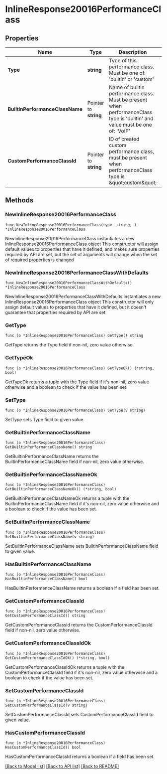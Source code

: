 # InlineResponse20016PerformanceClass

## Properties

Name | Type | Description | Notes
------------ | ------------- | ------------- | -------------
**Type** | **string** | Type of this performance class. Must be one of: &#39;builtin&#39; or &#39;custom&#39; | 
**BuiltinPerformanceClassName** | Pointer to **string** | Name of builtin performance class. Must be present when performanceClass type is &#39;builtin&#39; and value must be one of: &#39;VoIP&#39; | [optional] 
**CustomPerformanceClassId** | Pointer to **string** | ID of created custom performance class, must be present when performanceClass type is \&quot;custom\&quot; | [optional] 

## Methods

### NewInlineResponse20016PerformanceClass

`func NewInlineResponse20016PerformanceClass(type_ string, ) *InlineResponse20016PerformanceClass`

NewInlineResponse20016PerformanceClass instantiates a new InlineResponse20016PerformanceClass object
This constructor will assign default values to properties that have it defined,
and makes sure properties required by API are set, but the set of arguments
will change when the set of required properties is changed

### NewInlineResponse20016PerformanceClassWithDefaults

`func NewInlineResponse20016PerformanceClassWithDefaults() *InlineResponse20016PerformanceClass`

NewInlineResponse20016PerformanceClassWithDefaults instantiates a new InlineResponse20016PerformanceClass object
This constructor will only assign default values to properties that have it defined,
but it doesn't guarantee that properties required by API are set

### GetType

`func (o *InlineResponse20016PerformanceClass) GetType() string`

GetType returns the Type field if non-nil, zero value otherwise.

### GetTypeOk

`func (o *InlineResponse20016PerformanceClass) GetTypeOk() (*string, bool)`

GetTypeOk returns a tuple with the Type field if it's non-nil, zero value otherwise
and a boolean to check if the value has been set.

### SetType

`func (o *InlineResponse20016PerformanceClass) SetType(v string)`

SetType sets Type field to given value.


### GetBuiltinPerformanceClassName

`func (o *InlineResponse20016PerformanceClass) GetBuiltinPerformanceClassName() string`

GetBuiltinPerformanceClassName returns the BuiltinPerformanceClassName field if non-nil, zero value otherwise.

### GetBuiltinPerformanceClassNameOk

`func (o *InlineResponse20016PerformanceClass) GetBuiltinPerformanceClassNameOk() (*string, bool)`

GetBuiltinPerformanceClassNameOk returns a tuple with the BuiltinPerformanceClassName field if it's non-nil, zero value otherwise
and a boolean to check if the value has been set.

### SetBuiltinPerformanceClassName

`func (o *InlineResponse20016PerformanceClass) SetBuiltinPerformanceClassName(v string)`

SetBuiltinPerformanceClassName sets BuiltinPerformanceClassName field to given value.

### HasBuiltinPerformanceClassName

`func (o *InlineResponse20016PerformanceClass) HasBuiltinPerformanceClassName() bool`

HasBuiltinPerformanceClassName returns a boolean if a field has been set.

### GetCustomPerformanceClassId

`func (o *InlineResponse20016PerformanceClass) GetCustomPerformanceClassId() string`

GetCustomPerformanceClassId returns the CustomPerformanceClassId field if non-nil, zero value otherwise.

### GetCustomPerformanceClassIdOk

`func (o *InlineResponse20016PerformanceClass) GetCustomPerformanceClassIdOk() (*string, bool)`

GetCustomPerformanceClassIdOk returns a tuple with the CustomPerformanceClassId field if it's non-nil, zero value otherwise
and a boolean to check if the value has been set.

### SetCustomPerformanceClassId

`func (o *InlineResponse20016PerformanceClass) SetCustomPerformanceClassId(v string)`

SetCustomPerformanceClassId sets CustomPerformanceClassId field to given value.

### HasCustomPerformanceClassId

`func (o *InlineResponse20016PerformanceClass) HasCustomPerformanceClassId() bool`

HasCustomPerformanceClassId returns a boolean if a field has been set.


[[Back to Model list]](../README.md#documentation-for-models) [[Back to API list]](../README.md#documentation-for-api-endpoints) [[Back to README]](../README.md)


